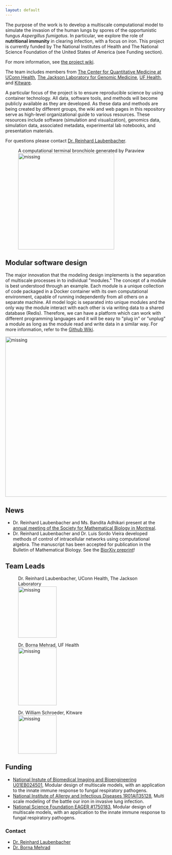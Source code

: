 ```yaml
---
layout: default
---
```


The purpose of the work is to develop a multiscale computational model to simulate the invasion of the human lungs by spores of the opportunistic fungus _Aspergillus fumigatus_. In particular, we explore the role of **nutritional immunity** in clearing  infection, with a focus on iron. This project is currently funded by The National Institutes of Health and The National Science Foundation of the United States of America (see Funding section).

For more information, see [the project wiki](https://github.com/LungFungalGrowth/LungFungalGrowth.github.io/wiki).

The team includes members from [The Center for Quantitative Medicine at UConn Health](https://health.uconn.edu/laubenbacher/), [The Jackson Laboratory for Genomic Medicine](https://www.jax.org/about-us/locations/farmington), [UF Health](https://ufhealth.org/), and [Kitware](https://www.kitware.com/).



A particular focus of the project is to ensure reproducible science by using container technology. All data, software tools, and methods will become publicly available as they are developed. As these data and methods are being created by different groups, the wiki and web pages in this repository serve as high-level organizational guide to various resources. These resources include software (simulation and visualization), genomics data, simulation data, associated metadata, experimental lab notebooks, and presentation materials.

For questions please contact [Dr. Reinhard Laubenbacher](mailto:laubenbacher@uchc.edu).

<figure>
    <figcaption>A computational terminal bronchiole generated by Paraview </figcaption>
    <img src="https://data.nutritionallungimmunity.org/api/v1/file/5d726923ef2e2603553c569f/download?contentDisposition=inline" alt='missing' width="300" height="300" />    
</figure>

## Modular software design
The major innovation that the modeling design implements is the separation of multiscale processes in    to individual "modules." The concept of a module is best understood through an example. Each module is a unique collection of code packaged in a Docker container with its own computational environment, capable of running independently from all others on a separate machine. All model logic is separated into unique modules and the only way the module interact with each other is via writing data to a shared database (Redis). Therefore, we can have a platform which can work with different programming languages and it will be easy to "plug in" or "unplug" a module as long as the module read and write data in a similar way. For more information, refer to the [Github Wiki](https://github.com/LungFungalGrowth/invasive-aspergillosis/wiki).

<img src="https://data.nutritionallungimmunity.org/api/v1/file/5db9a799ef2e2603553c5950/download?contentDisposition=inline" alt='missing' width="1000"     height="500" />



## News
* Dr. Reinhard Laubenbacher and Ms. Bandita Adhikari present at the [annual meeting of the Society for Mathematical Biology in Montreal](http://www.smb2019.org/).
* Dr. Reinhard Laubenbacher and Dr. Luis Sordo Vieira developed methods of control of intracellular networks using computational algebra. The manuscript has been accepted for publication in the Bulletin of Mathematical Biology. See the [BiorXiv preprint](https://www.biorxiv.org/content/10.1101/682989v1)!
## Team Leads
<figure>
    <figcaption>Dr. Reinhard Laubenbacher, UConn Health, The Jackson Laboratory</figcaption>
    <img src="https://data.nutritionallungimmunity.org/api/v1/file/5d7262b3ef2e2603553c5696/download?contentDisposition=inline" alt='missing' width="120" height="160" />

</figure>
<figure>
     <figcaption>Dr. Borna Mehrad, UF Health</figcaption>
    <img src="https://data.nutritionallungimmunity.org/api/v1/file/5d7262b2ef2e2603553c5693/download?contentDisposition=inline" alt='missing' width="120" height="180" />

</figure>
<figure>
    <figcaption>Dr. William Schroeder, Kitware</figcaption>
    <img src="https://data.nutritionallungimmunity.org/api/v1/file/5d7262b3ef2e2603553c5699/download?contentDisposition=inline" alt='missing' width="120" height="120" />  
</figure>

## Funding
- [National Instute of Biomedical Imaging and Bioengineering U01EB024501](https://projectreporter.nih.gov/project_info_description.cfm?aid=9567990), Modular design of multiscale models, with an application to the innate immune response to fungal respiratory pathogens.
- [National Institute of Allergy and Infectious Diseases 1R01AI135128](https://projectreporter.nih.gov/project_info_description.cfm?projectnumber=1R01AI135128-01), Multi scale modeling of the battle our iron in invasive lung infection.
- [National Science Foundation EAGER #1750183](https://nsf.gov/awardsearch/showAward?AWD_ID=1750183&HistoricalAwards=false), Modular design of multiscale models, with an application to the innate immune response to fungal respiratory pathogens.

### Contact
- [Dr. Reinhard Laubenbacher](mailto:laubenbacher@uchc.edu)
- [Dr. Borna Mehrad](mailto:Millie.Ramos@medicine.ufl.edu)
